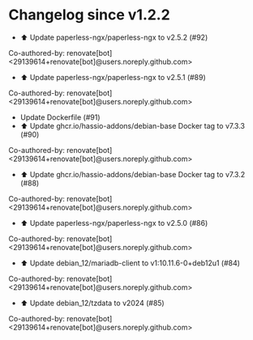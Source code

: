 # Changelog since v1.2.2
- ⬆️ Update paperless-ngx/paperless-ngx to v2.5.2 (#92)

Co-authored-by: renovate[bot] <29139614+renovate[bot]@users.noreply.github.com> 
- ⬆️ Update paperless-ngx/paperless-ngx to v2.5.1 (#89)

Co-authored-by: renovate[bot] <29139614+renovate[bot]@users.noreply.github.com> 
- Update Dockerfile (#91) 
- ⬆️ Update ghcr.io/hassio-addons/debian-base Docker tag to v7.3.3 (#90)

Co-authored-by: renovate[bot] <29139614+renovate[bot]@users.noreply.github.com> 
- ⬆️ Update ghcr.io/hassio-addons/debian-base Docker tag to v7.3.2 (#88)

Co-authored-by: renovate[bot] <29139614+renovate[bot]@users.noreply.github.com> 
- ⬆️ Update paperless-ngx/paperless-ngx to v2.5.0 (#86)

Co-authored-by: renovate[bot] <29139614+renovate[bot]@users.noreply.github.com> 
- ⬆️ Update debian_12/mariadb-client to v1:10.11.6-0+deb12u1 (#84)

Co-authored-by: renovate[bot] <29139614+renovate[bot]@users.noreply.github.com> 
- ⬆️ Update debian_12/tzdata to v2024 (#85)

Co-authored-by: renovate[bot] <29139614+renovate[bot]@users.noreply.github.com> 
